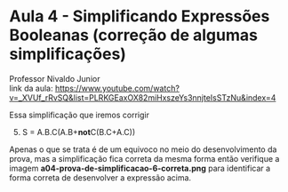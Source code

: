 # Aula 4 - Simplificando Expressões Booleanas (correção de algumas simplificações)

Professor Nivaldo Junior  
link da aula: https://www.youtube.com/watch?v=_XVUf_rRvSQ&list=PLRKGEaxOX82miHxszeYs3nnjteIsSTzNu&index=4

Essa simplificação que iremos corrigir

5) S = A.B.C(A.B+**not**C(B.C+A.C))

Apenas o que se trata é de um equivoco no meio do desenvolvimento da prova, mas a simplificação fica correta da mesma forma então verifique a imagem **a04-prova-de-simplificacao-6-correta.png** para identificar a forma correta de desenvolver a expressão acima.